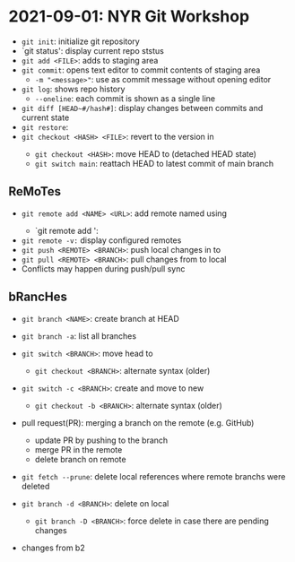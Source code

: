 # 2021-09-01: NYR Git Workshop

- `git init`: initialize git repository
- `git status': display current repo ststus
- `git add <FILE>`: adds <FILE> to staging area
- `git commit`: opens text editor to commit contents of staging area
  - `-m "<message>"`: use <message> as commit message without opening editor
- `git log`: shows repo history
  - `--oneline`: each commit is shown as a single line
- `git diff [HEAD~#/hash#]`: display changes between commits and current state
- `git restore`:
- `git checkout <HASH> <FILE>`: revert <FILE> to the version in <HASH>
  - `git checkout <HASH>`: move HEAD to <HASH> (detached HEAD state)
  - `git switch main`: reattach HEAD to latest commit of main branch

## ReMoTes

- `git remote add <NAME> <URL>`: add remote named <NAME> using <URL>
  - `git remote add <NAME> <BRANCH>':
- `git remote -v:` display configured remotes
- `git push <REMOTE> <BRANCH>`: push local changes in <BRANCH> to <REMOTE>
- `git pull <REMOTE> <BRANCH>`: pull <BRANCH> changes from <REMOTE> to local  
- Conflicts may happen during push/pull sync  

## bRancHes

- `git branch <NAME>`: create branch at HEAD
- `git branch -a`: list all branches
- `git switch <BRANCH>`: move head to <BRANCH>
  - `git checkout <BRANCH>`: alternate syntax (older)

- `git switch -c <BRANCH>`: create and move to new <BRANCH>
  - `git checkout -b <BRANCH>`: alternate syntax (older)

- pull request(PR): merging a branch on the remote (e.g. GitHub)
  - update PR by pushing to the branch
  - merge PR in the remote
  - delete branch on remote
- `git fetch --prune`: delete local references where remote branchs were deleted
- `git branch -d <BRANCH>`: delete <BRANCH> on local
  - `git branch -D <BRANCH>`: force delete <BRANCH> in case there are pending changes

- changes from b2
